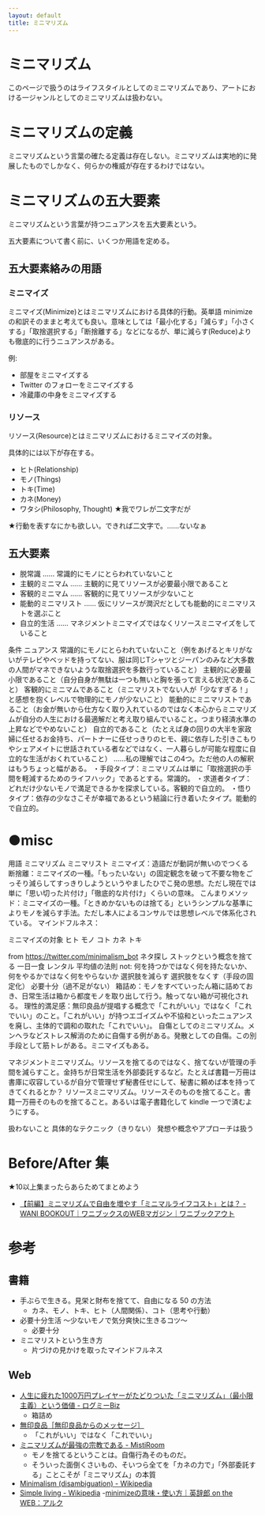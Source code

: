 ```yaml
---
layout: default
title: ミニマリズム
---
```


# ミニマリズム
このページで扱うのはライフスタイルとしてのミニマリズムであり、アートにおける一ジャンルとしてのミニマリズムは扱わない。

# ミニマリズムの定義
ミニマリズムという言葉の確たる定義は存在しない。ミニマリズムは実地的に発展したものでしかなく、何らかの権威が存在するわけではない。


# ミニマリズムの五大要素
ミニマリズムという言葉が持つニュアンスを五大要素という。

五大要素について書く前に、いくつか用語を定める。

## 五大要素絡みの用語

### ミニマイズ
ミニマイズ(Minimize)とはミニマリズムにおける具体的行動。英単語 minimize の和訳そのままと考えても良い。意味としては「最小化する」「減らす」「小さくする」「取捨選択する」「断捨離する」などになるが、単に減らす(Reduce)よりも徹底的に行うニュアンスがある。

例:

- 部屋をミニマイズする
- Twitter のフォローをミニマイズする
- 冷蔵庫の中身をミニマイズする

### リソース
リソース(Resource)とはミニマリズムにおけるミニマイズの対象。

具体的には以下が存在する。

- ヒト(Relationship)
- モノ(Things)
- トキ(Time)
- カネ(Money)
- ワタシ(Philosophy, Thought) ★我でワレが二文字だが

★行動を表すなにかも欲しい。できれば二文字で。……ないなぁ

## 五大要素
- 脱常識 …… 常識的にモノにとらわれていないこと
- 主観的ミニマム …… 主観的に見てリソースが必要最小限であること
- 客観的ミニマム …… 客観的に見てリソースが少ないこと
- 能動的ミニマリスト …… 仮にリソースが潤沢だとしても能動的にミニマリストを選ぶこと
- 自立的生活 …… マネジメントミニマイズではなくリソースミニマイズをしていること

条件 ニュアンス
常識的にモノにとらわれていないこと（例をあげるとキリがないがテレビやベッドを持ってない、服は同じTシャツとジーパンのみなど大多数の人間がマネできないような取捨選択を多数行っていること）
主観的に必要最小限であること（自分自身が無駄は一つも無いと胸を張って言える状況であること）
客観的にミニマムであること（ミニマリストでない人が「少なすぎる！」と感想を抱くレベルで物理的にモノが少ないこと）
能動的にミニマリストであること（お金が無いから仕方なく取り入れているのではなく本心からミニマリズムが自分の人生における最適解だと考え取り組んでいること。つまり経済水準の上昇などでやめないこと）
自立的であること（たとえば身の回りの大半を家政婦に任せるお金持ち、パートナーに任せっきりのヒモ、親に依存した引きこもりやシェアメイトに世話されている者などではなく、一人暮らしが可能な程度に自立的な生活がおくれていること）
……私の理解ではこの4つ。ただ他の人の解釈はもうちょっと幅がある。
・手段タイプ：ミニマリズムは単に「取捨選択の手間を軽減するためのライフハック」であるとする。常識的。
・求道者タイプ：どれだけ少ないモノで満足できるかを探求している。客観的で自立的。
・悟りタイプ：依存の少なさこそが幸福であるという結論に行き着いたタイプ。能動的で自立的。

# ●misc
用語
ミニマリズム
ミニマリスト
ミニマイズ：造語だが動詞が無いのでつくる
断捨離：ミニマイズの一種。「もったいない」の固定観念を破って不要な物をごっそり減らしてすっきりしようというやましたひでこ発の思想。ただし現在では単に「思い切った片付け」「徹底的な片付け」くらいの意味。
こんまりメソッド：ミニマイズの一種。「ときめかないものは捨てる」というシンプルな基準によりモノを減らす手法。ただし本人によるコンサルでは思想レベルで体系化されている。
マインドフルネス：

ミニマイズの対象
ヒト
モノ
コト
カネ
トキ


from https://twitter.com/minimalism_bot ネタ探し
ストックという概念を捨てる
一日一食
レンタル
平均値の法則
not: 何を持つかではなく何を持たないか、何をやるかではなく何をやらないか
選択肢を減らす
選択肢をなくす（手段の固定化）
必要十分（過不足がない）
箱詰め：モノをすべていったん箱に詰めておき、日常生活は箱から都度モノを取り出して行う。触ってない箱が可視化される。
理性的満足感：無印良品が提唱する概念で「これがいい」ではなく「これでいい」のこと。「これがいい」が持つエゴイズムや不協和といったニュアンスを廃し、主体的で調和の取れた「これでいい」。
自傷としてのミニマリズム。メンヘラなどストレス解消のために自傷する例がある。発散としての自傷。この別手段として筋トレがある。ミニマイズもある。

マネジメントミニマリズム。リソースを捨てるのではなく、捨てないが管理の手間を減らすこと。金持ちが日常生活を外部委託するなど。たとえば書籍一万冊は書庫に収容しているが自分で管理せず秘書任せにして、秘書に頼めば本を持ってきてくれるとか？
リソースミニマリズム。リソースそのものを捨てること。書籍一万冊そのものを捨てること。あるいは電子書籍化して kindle 一つで済むようにする。

扱わないこと
具体的なテクニック（きりない）
発想や概念やアプローチは扱う

# Before/After 集
★10以上集まったらあらためてまとめよう

- [【前編】ミニマリズムで自由を増やす「ミニマルライフコスト」とは？ - WANI BOOKOUT｜ワニブックスのWEBマガジン｜ワニブックアウト](https://www.wanibookout.com/19374/)

# 参考

## 書籍
- 手ぶらで生きる。見栄と財布を捨てて、自由になる 50 の方法
  - カネ、モノ、トキ、ヒト（人間関係）、コト（思考や行動）
- 必要十分生活 ～少ないモノで気分爽快に生きるコツ～
  - 必要十分
- ミニマリストという生き方
  - 片づけの見かけを取ったマインドフルネス

## Web
- [人生に疲れた1000万円プレイヤーがたどりついた「ミニマリズム」（最小限主義）という価値 - ログミーBiz](https://logmi.jp/business/articles/38827)
  - 箱詰め
- [無印良品［無印良品からのメッセージ］](https://www.muji.net/message/future.html)
  - 「これがいい」ではなく「これでいい」
- [ミニマリズムが最強の宗教である - MistiRoom](https://mistclast.hatenablog.com/entry/2018/07/18/234838)
  - モノを捨てるということは。自傷行為そのものだ。
  - そういった面倒くさいもの、そいつら全てを「カネの力で」「外部委託する」ことこそが「ミニマリズム」の本質
- [Minimalism (disambiguation) - Wikipedia](https://en.wikipedia.org/wiki/Minimalism_(disambiguation))
- [Simple living - Wikipedia](https://en.wikipedia.org/wiki/Simple_living)
-[minimizeの意味・使い方｜英辞郎 on the WEB：アルク](https://eow.alc.co.jp/search?q=minimize)
